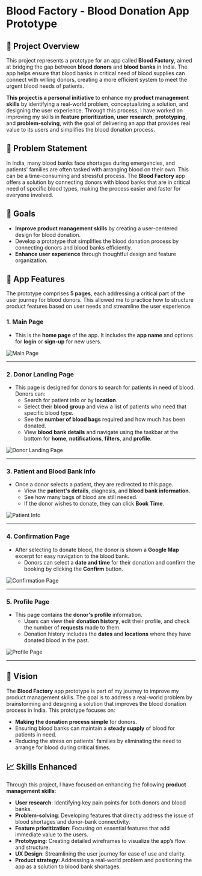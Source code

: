 # Blood Factory - Blood Donation App Prototype

## 🚀 Project Overview
This project represents a prototype for an app called **Blood Factory**, aimed at bridging the gap between **blood donors** and **blood banks** in India. The app helps ensure that blood banks in critical need of blood supplies can connect with willing donors, creating a more efficient system to meet the urgent blood needs of patients.

**This project is a personal initiative** to enhance my **product management skills** by identifying a real-world problem, conceptualizing a solution, and designing the user experience. Through this process, I have worked on improving my skills in **feature prioritization**, **user research**, **prototyping**, and **problem-solving**, with the goal of delivering an app that provides real value to its users and simplifies the blood donation process.

## 🎯 Problem Statement
In India, many blood banks face shortages during emergencies, and patients' families are often tasked with arranging blood on their own. This can be a time-consuming and stressful process. The **Blood Factory** app offers a solution by connecting donors with blood banks that are in critical need of specific blood types, making the process easier and faster for everyone involved.

## 🌟 Goals
- **Improve product management skills** by creating a user-centered design for blood donation.
- Develop a prototype that simplifies the blood donation process by connecting donors and blood banks efficiently.
- **Enhance user experience** through thoughtful design and feature organization.

## 📱 App Features
The prototype comprises **5 pages**, each addressing a critical part of the user journey for blood donors. This allowed me to practice how to structure product features based on user needs and streamline the user experience.

### 1. **Main Page**
- This is the **home page** of the app. It includes the **app name** and options for **login** or **sign-up** for new users.

![Main Page](./B1.png)

---

### 2. **Donor Landing Page**
- This page is designed for donors to search for patients in need of blood. Donors can:
  - Search for patient info or by **location**.
  - Select their **blood group** and view a list of patients who need that specific blood type.
  - See the **number of blood bags** required and how much has been donated.
  - View **blood bank details** and navigate using the taskbar at the bottom for **home**, **notifications**, **filters**, and **profile**.

![Donor Landing Page](./B2.png)

---

### 3. **Patient and Blood Bank Info**
- Once a donor selects a patient, they are redirected to this page.
  - View the **patient's details**, diagnosis, and **blood bank information**.
  - See how many bags of blood are still needed.
  - If the donor wishes to donate, they can click **Book Time**.

![Patient Info](./B3.png)

---

### 4. **Confirmation Page**
- After selecting to donate blood, the donor is shown a **Google Map** excerpt for easy navigation to the blood bank.
  - Donors can select a **date and time** for their donation and confirm the booking by clicking the **Confirm** button.

![Confirmation Page](./B4.png)

---

### 5. **Profile Page**
- This page contains the **donor's profile** information.
  - Users can view their **donation history**, edit their profile, and check the number of **requests** made to them.
  - Donation history includes the **dates** and **locations** where they have donated blood in the past.

![Profile Page](./B5.png)

---

## 🧠 Vision
The **Blood Factory** app prototype is part of my journey to improve my product management skills. The goal is to address a real-world problem by brainstorming and designing a solution that improves the blood donation process in India. This prototype focuses on:
- **Making the donation process simple** for donors.
- Ensuring blood banks can maintain a **steady supply** of blood for patients in need.
- Reducing the stress on patients' families by eliminating the need to arrange for blood during critical times.

## 📈 Skills Enhanced
Through this project, I have focused on enhancing the following **product management skills**:
- **User research**: Identifying key pain points for both donors and blood banks.
- **Problem-solving**: Developing features that directly address the issue of blood shortages and donor-bank connectivity.
- **Feature prioritization**: Focusing on essential features that add immediate value to the users.
- **Prototyping**: Creating detailed wireframes to visualize the app’s flow and structure.
- **UX Design**: Streamlining the user journey for ease of use and clarity.
- **Product strategy**: Addressing a real-world problem and positioning the app as a solution to blood bank shortages.
